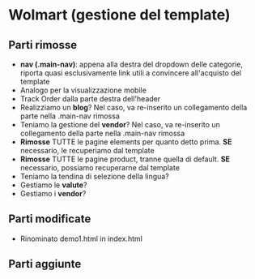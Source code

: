 # Wolmart (gestione del template)


## Parti rimosse
- **nav (.main-nav)**: appena alla destra del dropdown delle categorie, riporta quasi esclusivamente link utili a convincere all'acquisto del template
- Analogo per la visualizzazione mobile
- Track Order dalla parte destra dell'header
- Realizziamo un **blog**? Nel caso, va re-inserito un collegamento della parte nella .main-nav rimossa
- Teniamo la gestione del **vendor**? Nel caso, va re-inserito un collegamento della parte nella .main-nav rimossa
- **Rimosse** TUTTE le pagine elements per quanto detto prima. **SE** necessario, le recuperiamo dal template
- **Rimosse** TUTTE le pagine product, tranne quella di default. **SE** necessario, possiamo recuperarne dal template
- Teniamo la tendina di selezione della lingua?
- Gestiamo le **valute**?
- Gestiamo i **vendor**?


## Parti modificate
- Rinominato demo1.html in index.html

## Parti aggiunte
